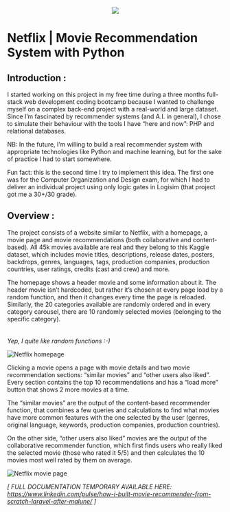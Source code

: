 <p align="center"><img src="https://res.cloudinary.com/practicaldev/image/fetch/s--_i4LYB4J--/c_imagga_scale,f_auto,fl_progressive,h_900,q_auto,w_1600/https://dev-to-uploads.s3.amazonaws.com/uploads/articles/qbsciyoo1m5174v5zcxz.png" width=""></p>

# Netflix | Movie Recommendation System with Python

## Introduction :

I started working on this project in my free time during a three months full-stack web development coding bootcamp because I wanted to challenge myself on a complex back-end project with a real-world and large dataset. Since I’m fascinated by recommender systems (and A.I. in general), I chose to simulate their behaviour with the tools I have “here and now”: PHP and relational databases.

NB: In the future, I’m willing to build a real recommender system with appropriate technologies like Python and machine learning, but for the sake of practice I had to start somewhere.

Fun fact: this is the second time I try to implement this idea. The first one was for the Computer Organization and Design exam, for which I had to deliver an individual project using only logic gates in Logisim (that project got me a 30+/30 grade).

## Overview :

The project consists of a website similar to Netflix, with a homepage, a movie page and movie recommendations (both collaborative and content-based). All 45k movies available are real and they belong to this Kaggle dataset, which includes movie titles, descriptions, release dates, posters, backdrops, genres, languages, tags, production companies, production countries, user ratings, credits (cast and crew) and more.

The homepage shows a header movie and some information about it. The header movie isn’t hardcoded, but rather it’s chosen at every page load by a random function, and then it changes every time the page is reloaded.
Similarly, the 20 categories available are randomly ordered and in every category carousel, there are 10 randomly selected movies (belonging to the specific category).
<br>
<br>
<br>
<i>Yep, I quite like random functions :-)</i>

![Netflix homepage](https://user-images.githubusercontent.com/63505124/136290134-2abcbdad-5fd3-4cad-ba7d-716bd85ae1c9.png)

Clicking a movie opens a page with movie details and two movie recommendation sections: “similar movies” and “other users also liked”. Every section contains the top 10 recommendations and has a “load more” button that shows 2 more movies at a time.

The “similar movies” are the output of the content-based recommender function, that combines a few queries and calculations to find what movies have more common features with the one selected by the user (genres, original language, keywords, production companies, production countries).

On the other side, “other users also liked” movies are the output of the collaborative recommender function, which first finds users who really liked the selected movie (those who rated it 5/5) and then calculates the 10 movies most well rated by them on average. 

![Netflix movie page](https://user-images.githubusercontent.com/63505124/136290222-4087f1a1-8649-42d6-871a-3713b7303e08.png)



<i>[ FULL DOCUMENTATION TEMPORARY AVAILABLE HERE: https://www.linkedin.com/pulse/how-i-built-movie-recommender-from-scratch-laravel-after-malune/ ]</i>
